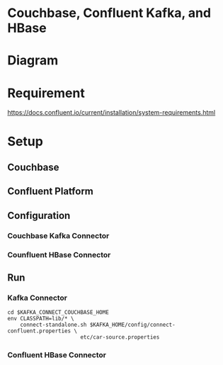 # Couchbase, Confluent Kafka, and HBase

# Diagram

# Requirement

https://docs.confluent.io/current/installation/system-requirements.html

# Setup

## Couchbase

## Confluent Platform


## Configuration
### Couchbase Kafka Connector

### Counfluent HBase Connector

## Run


### Kafka Connector
```
cd $KAFKA_CONNECT_COUCHBASE_HOME
env CLASSPATH=lib/* \
    connect-standalone.sh $KAFKA_HOME/config/connect-confluent.properties \
                       etc/car-source.properties
```

### Confluent HBase Connector
